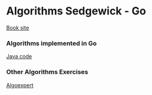 # Algorithms Sedgewick - Go

[Book site](https://algs4.cs.princeton.edu)

### Algorithms implemented in Go
[Java code](https://algs4.cs.princeton.edu/code/)

### Other Algorithms Exercises
[Algoexpert](https://github.com/lee-hen/Algoexpert)

